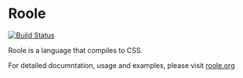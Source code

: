 Roole
=====

[![Build Status](https://travis-ci.org/curvedmark/roole.png?branch=master)](https://travis-ci.org/curvedmark/roole)

Roole is a language that compiles to CSS.

For detailed documntation, usage and examples, please visit [roole.org](http://roole.org)